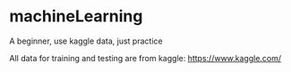 # machineLearning
A beginner, use kaggle data, just practice

All data for training and testing are from kaggle: https://www.kaggle.com/

